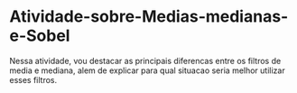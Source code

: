 # Atividade-sobre-Medias-medianas-e-Sobel
Nessa atividade, vou destacar as principais diferencas entre os filtros de media e mediana, alem de explicar para qual situacao seria melhor utilizar esses filtros.
